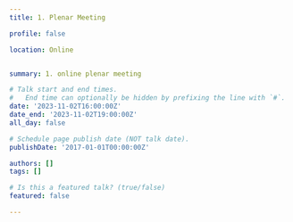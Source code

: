 ```yaml
---
title: 1. Plenar Meeting

profile: false

location: Online


summary: 1. online plenar meeting

# Talk start and end times.
#   End time can optionally be hidden by prefixing the line with `#`.
date: '2023-11-02T16:00:00Z'
date_end: '2023-11-02T19:00:00Z'
all_day: false

# Schedule page publish date (NOT talk date).
publishDate: '2017-01-01T00:00:00Z'

authors: []
tags: []

# Is this a featured talk? (true/false)
featured: false

---
```

